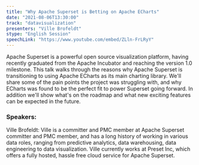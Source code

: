 ```yaml
---
title: "Why Apache Superset is Betting on Apache ECharts"
date: "2021-08-06T13:30:00" 
track: "datavisualization"
presenters: "Ville Brofeldt"
stype: "English Session"
speechLink: "https://www.youtube.com/embed/ZLln-FrLRyY"
---
```

Apache Superset is a powerful open source visualization platform, having recently graduated from the Apache Incubator and reaching the version 1.0 milestone. This talk walks through the reasons why Apache Superset is transitioning to using Apache ECharts as its main charting library. We'll share some of the pain points the project was struggling with, and why ECharts was found to be the perfect fit to power Superset going forward. In addition we'll show what's on the roadmap and what new exciting features can be expected in the future.
 ### Speakers: 
 Ville Brofeldt: Ville is a committer and PMC member at Apache Superset committer and PMC member, and has a long history of working in various data roles, ranging from predictive analytics, data warehousing, data engineering to data visualization. Ville currently works at Preset Inc, which offers a fully hosted, hassle free cloud service for Apache Superset.